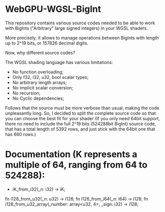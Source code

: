 # WebGPU-WGSL-BigInt
This repository contains various source codes needed to be able to work with BigInts ("Arbitrary" large signed integers) in your WGSL shaders.

More precisely, it allows to manage operations between BigInts with length up to 2^19 bits, or 157826 decimal digits.

Now, why different source codes?

The WGSL shading language has various limitations:

- No function overloading;
- Only f32, i32, u32, bool scalar types;
- No arbitrary length arrays;
- No implicit scalar conversion;
- No recursion;
- No Cyclic dependencies;

Follows that the source must be more verbose than usual, making the code unpleasantly long.
So, I decided to split the complete source code so that you can choose the best fit for your shader (If you only need 64bit support, there no need to include the full 2^19 bits (524288bit BigInt) source code, that has a total length of 5392 rows, and just stick with the 64bit one that has 660 rows.)

# Documentation (K represents a multiple of 64, ranging from 64 to 524288):

- iK_from_i32(_n: i32) -> iK;


fn i128_from_u32(_n: u32) -> i128;
fn i128_from_i64(_n: i64) -> i128;
fn i128_from_u32_array(_number: array<u32, 4>, _sign: i32) -> i128;
